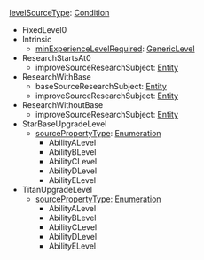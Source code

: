 
[levelSourceType](RebellionlevelSourceType.md): [Condition](Condition.md)
  * FixedLevel0
  * Intrinsic
    * [minExperienceLevelRequired](RebellionGenericLevel.md): [GenericLevel](GenericLevel.md)
  * ResearchStartsAt0
    * improveSourceResearchSubject: [Entity](Entity.md)
  * ResearchWithBase
    * baseSourceResearchSubject: [Entity](Entity.md)
    * improveSourceResearchSubject: [Entity](Entity.md)
  * ResearchWithoutBase
    * improveSourceResearchSubject: [Entity](Entity.md)
  * StarBaseUpgradeLevel
    * [sourcePropertyType](RebellionsourcePropertyType.md): [Enumeration](Enumeration.md)
      * AbilityALevel
      * AbilityBLevel
      * AbilityCLevel
      * AbilityDLevel
      * AbilityELevel
  * TitanUpgradeLevel
    * [sourcePropertyType](RebellionsourcePropertyType.md): [Enumeration](Enumeration.md)
      * AbilityALevel
      * AbilityBLevel
      * AbilityCLevel
      * AbilityDLevel
      * AbilityELevel